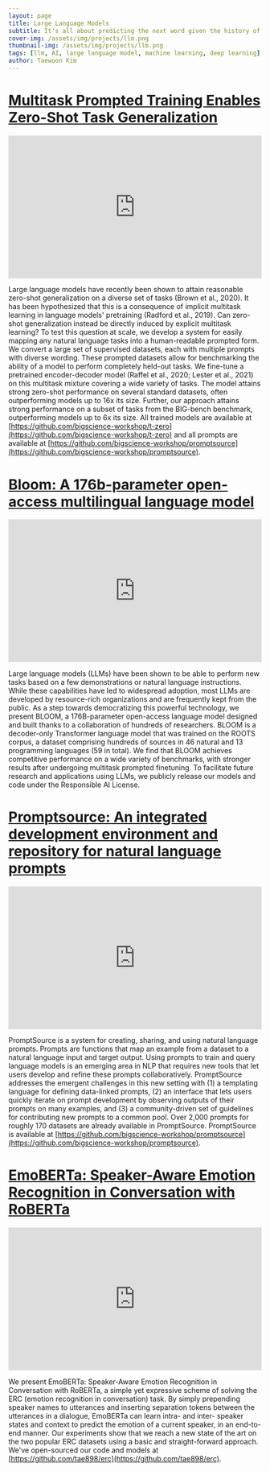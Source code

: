 ```yaml
---
layout: page
title: Large Language Models
subtitle: It's all about predicting the next word given the history of words.
cover-img: /assets/img/projects/llm.png
thumbnail-img: /assets/img/projects/llm.png
tags: [llm, AI, large language model, machine learning, deep learning]
author: Taewoon Kim
---
```


# [Multitask Prompted Training Enables Zero-Shot Task Generalization](https://arxiv.org/abs/2110.08207)

<!-- padding-bottom: 56.25% is for 16:9. For an aspect ratio of 1:1 change to this value to 100% */  -->
<div style="position: relative; padding-bottom: 56.25%">
  <iframe
    style="width: 100%; height: 100%; position: absolute; left: 0px; top: 0px"
    frameborder="0"
    width="100%"
    height="100%"
    allowfullscreen
    allow="autoplay"
    src="
    https://www.youtube.com/embed/iJ0IVZgGjTM?si=tDniFfDSDIIiomRa
"
  >
  </iframe>
</div>

Large language models have recently been shown to attain reasonable zero-shot
generalization on a diverse set of tasks (Brown et al., 2020). It has been
hypothesized that this is a consequence of implicit multitask learning in
language models' pretraining (Radford et al., 2019). Can zero-shot
generalization instead be directly induced by explicit multitask learning? To
test this question at scale, we develop a system for easily mapping any
natural language tasks into a human-readable prompted form. We convert a large
set of supervised datasets, each with multiple prompts with diverse wording.
These prompted datasets allow for benchmarking the ability of a model to
perform completely held-out tasks. We fine-tune a pretrained encoder-decoder
model (Raffel et al., 2020; Lester et al., 2021) on this multitask mixture
covering a wide variety of tasks. The model attains strong zero-shot
performance on several standard datasets, often outperforming models up to 16x
its size. Further, our approach attains strong performance on a subset of
tasks from the BIG-bench benchmark, outperforming models up to 6x its size.
All trained models are available at [https://github.com/bigscience-workshop/t-zero](https://github.com/bigscience-workshop/t-zero) and all prompts are available at [https://github.com/bigscience-workshop/promptsource](https://github.com/bigscience-workshop/promptsource).

# [Bloom: A 176b-parameter open-access multilingual language model](https://arxiv.org/abs/2211.05100)

<!-- padding-bottom: 56.25% is for 16:9. For an aspect ratio of 1:1 change to this value to 100% */  -->
<div style="position: relative; padding-bottom: 56.25%">
  <iframe
    style="width: 100%; height: 100%; position: absolute; left: 0px; top: 0px"
    frameborder="0"
    width="100%"
    height="100%"
    allowfullscreen
    allow="autoplay"
    src="
    https://www.youtube.com/embed/sKTbV7GZsMA?si=wcq2FWG9HkdxNsYx
"
  >
  </iframe>
</div>

Large language models (LLMs) have been shown to be able to perform new tasks
based on a few demonstrations or natural language instructions. While these
capabilities have led to widespread adoption, most LLMs are developed by
resource-rich organizations and are frequently kept from the public. As a step
towards democratizing this powerful technology, we present BLOOM, a
176B-parameter open-access language model designed and built thanks to a
collaboration of hundreds of researchers. BLOOM is a decoder-only Transformer
language model that was trained on the ROOTS corpus, a dataset comprising
hundreds of sources in 46 natural and 13 programming languages (59 in total).
We find that BLOOM achieves competitive performance on a wide variety of
benchmarks, with stronger results after undergoing multitask prompted
finetuning. To facilitate future research and applications using LLMs, we
publicly release our models and code under the Responsible AI License.

# [Promptsource: An integrated development environment and repository for natural language prompts](https://arxiv.org/abs/2202.01279)

<!-- padding-bottom: 56.25% is for 16:9. For an aspect ratio of 1:1 change to this value to 100% */  -->
<div style="position: relative; padding-bottom: 56.25%">
  <iframe
    style="width: 100%; height: 100%; position: absolute; left: 0px; top: 0px"
    frameborder="0"
    width="100%"
    height="100%"
    allowfullscreen
    allow="autoplay"
    src="
    https://www.youtube.com/embed/gIthK9J52IM?si=e2HYB9s0nJHW6anA
"
  >
  </iframe>
</div>

PromptSource is a system for creating, sharing, and using natural language
prompts. Prompts are functions that map an example from a dataset to a natural
language input and target output. Using prompts to train and query language
models is an emerging area in NLP that requires new tools that let users
develop and refine these prompts collaboratively. PromptSource addresses the
emergent challenges in this new setting with (1) a templating language for
defining data-linked prompts, (2) an interface that lets users quickly iterate
on prompt development by observing outputs of their prompts on many examples,
and (3) a community-driven set of guidelines for contributing new prompts to a
common pool. Over 2,000 prompts for roughly 170 datasets are already available
in PromptSource. PromptSource is available at [https://github.com/bigscience-workshop/promptsource](https://github.com/bigscience-workshop/promptsource).

# [EmoBERTa: Speaker-Aware Emotion Recognition in Conversation with RoBERTa](https://arxiv.org/abs/2108.12009)

<!-- padding-bottom: 56.25% is for 16:9. For an aspect ratio of 1:1 change to this value to 100% */  -->
<div style="position: relative; padding-bottom: 56.25%">
  <iframe
    style="width: 100%; height: 100%; position: absolute; left: 0px; top: 0px"
    frameborder="0"
    width="100%"
    height="100%"
    allowfullscreen
    allow="autoplay"
    src="
    https://www.youtube.com/embed/qbr7fNd6J28?si=ta_MB3w6xTXZW8oJ
"
  >
  </iframe>
</div>

We present EmoBERTa: Speaker-Aware Emotion Recognition in Conversation with
RoBERTa, a simple yet expressive scheme of solving the ERC (emotion
recognition in conversation) task. By simply prepending speaker names to
utterances and inserting separation tokens between the utterances in a
dialogue, EmoBERTa can learn intra- and inter- speaker states and context to
predict the emotion of a current speaker, in an end-to-end manner. Our
experiments show that we reach a new state of the art on the two popular ERC
datasets using a basic and straight-forward approach. We've open-sourced our
code and models at [https://github.com/tae898/erc](https://github.com/tae898/erc).
